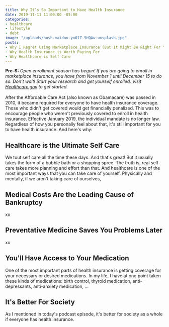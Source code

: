 ```yaml
---
title: Why It’s So Important to Have Health Insurance
date: 2019-11-11 11:00:00 -05:00
categories:
- healthcare
- lifestyle
- debt
image: "/uploads/hush-naidoo-yo01Z-9HQAw-unsplash.jpg"
posts:
- Why I Regret Using Marketplace Insurance (But It Might Be Right For You)
- Why Health Insurance is Worth Paying For
- Why Healthcare is Self Care
---
```


**Pre-S:** *Open enrollment season has begun! If you are going to enroll in marketplace insurance, you have from November 1 until December 15 to do so. Don’t wait! Start your research and get yourself enrolled. Visit [Healthcare.gov](http://www.healthcare.gov) to get started.*\
\
After the Affordable Care Act (also known as Obamacare) was passed in 2010, it became required for everyone to have health insurance coverage. Those who didn't get covered would get financially penalized. This was to encourage people who weren't previously covered to enroll in health insurance. Effective January 2019, the individual mandate is no longer law. Regardless of how you personally feel about that, it's still important for you to have health insurance. And here's why:

## Healthcare is the Ultimate Self Care

We tout self care all the time these days. And that's great! But it usually takes the form of a bubble bath or a shopping spree. The truth is, real self care takes more planning and effort than that. And healthcare is one of the most important ways that you can take care of yourself. Physically and mentally, if we aren't taking care of ourselves,

## Medical Costs Are the Leading Cause of Bankruptcy

xx

## Preventative Medicine Saves You Problems Later

xx

## You'll Have Access to Your Medication

One of the most important parts of health insurance is getting coverage for your necessary or desired medications. In my life, I have at one point taken these kinds of medications: birth control, thyroid medication, anti-depressants, anti-anxiety medication, ... 

## It's Better For Society

As I mentioned in today's podcast episode, it's better for society as a whole if everyone has health insurance. 